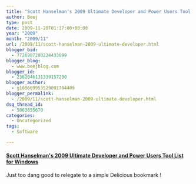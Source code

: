 ```yaml
---
title: "Scott Hanselman's 2009 Ultimate Developer and Power Users Tool List for Windows"
author: Beej
type: post
date: 2009-11-20T01:17:00+00:00
year: "2009"
month: "2009/11"
url: /2009/11/scott-hanselman-2009-ultimate-developer.html
blogger_bid:
  - 7726907200224433699
blogger_blog:
  - www.beejblog.com
blogger_id:
  - 2362046131339157290
blogger_author:
  - g108669953529091704409
blogger_permalink:
  - /2009/11/scott-hanselman-2009-ultimate-developer.html
dsq_thread_id:
  - 5863855670
categories:
  - Uncategorized
tags:
  - Software

---
```

#### [Scott Hanselman's 2009 Ultimate Developer and Power Users Tool List for Windows][1]

Just too dang good to relegate to a simple Delicious bookmark !

 [1]: http://www.hanselman.com/blog/ScottHanselmans2009UltimateDeveloperAndPowerUsersToolListForWindows.aspx